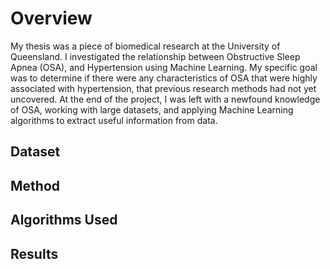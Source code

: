 # Overview
My thesis was a piece of biomedical research at the University of Queensland. I investigated the relationship between Obstructive Sleep Apnea (OSA), and Hypertension using Machine Learning. My specific goal was to determine if there were any characteristics of OSA that were highly associated with hypertension, that previous research methods had not yet uncovered. At the end of the project, I was left with a newfound knowledge of OSA, working with large datasets, and applying Machine Learning algorithms to extract useful information from data.

## Dataset

## Method

## Algorithms Used

## Results
